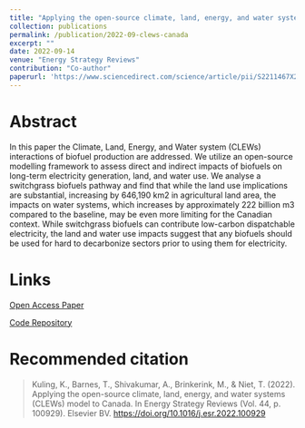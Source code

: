 ```yaml
---
title: "Applying the open-source climate, land, energy, and water systems (CLEWs) model to Canada"
collection: publications
permalink: /publication/2022-09-clews-canada
excerpt: ""
date: 2022-09-14
venue: "Energy Strategy Reviews"
contribution: "Co-author"
paperurl: 'https://www.sciencedirect.com/science/article/pii/S2211467X22001237?via%3Dihub'
---
```


# Abstract

In this paper the Climate, Land, Energy, and Water system (CLEWs) interactions of biofuel
production are addressed. We utilize an open-source modelling framework to assess direct 
and indirect impacts of biofuels on long-term electricity generation, land, and water use. 
We analyse a switchgrass biofuels pathway and find that while the land use implications are 
substantial, increasing by 646,190 km2 in agricultural land area, the impacts on water 
systems, which increases by approximately 222 billion m3 compared to the baseline, may be 
even more limiting for the Canadian context. While switchgrass biofuels can contribute 
low-carbon dispatchable electricity, the land and water use impacts suggest that any 
biofuels should be used for hard to decarbonize sectors prior to using them for electricity.

# Links

[Open Access Paper](https://www.sciencedirect.com/science/article/pii/S2211467X22001237?via%3Dihub)

[Code Repository](https://github.com/DeltaE/clews_canada)

# Recommended citation

> Kuling, K., Barnes, T., Shivakumar, A., Brinkerink, M., & Niet, T. (2022). Applying the open-source climate, land, energy, and water systems (CLEWs) model to Canada. In Energy Strategy Reviews (Vol. 44, p. 100929). Elsevier BV. https://doi.org/10.1016/j.esr.2022.100929 


